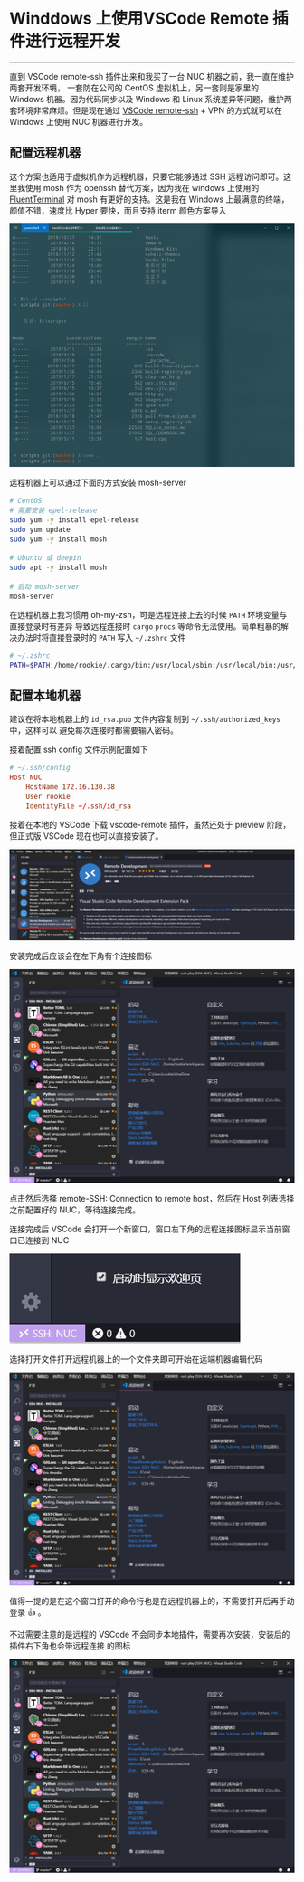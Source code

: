 # Winddows 上使用VSCode Remote 插件进行远程开发

---

直到 VSCode remote-ssh 插件出来和我买了一台 NUC 机器之前，我一直在维护两套开发环境，
一套防在公司的 CentOS 虚拟机上，另一套则是家里的 Windows 机器。因为代码同步以及 Windows
和 Linux 系统差异等问题，维护两套环境非常麻烦。但是现在通过 [VSCode remote-ssh](https://marketplace.visualstudio.com/items?itemName=ms-vscode-remote.vscode-remote-extensionpack) +
VPN 的方式就可以在 Windows 上使用 NUC 机器进行开发。

## 配置远程机器

这个方案也适用于虚拟机作为远程机器，只要它能够通过 SSH 远程访问即可。这里我使用 mosh 作为
openssh 替代方案，因为我在 windows 上使用的 [FluentTerminal](https://github.com/felixse/FluentTerminal)
对 mosh 有更好的支持。这是我在 Windows 上最满意的终端，颜值不错，速度比 Hyper 要快，而且支持
iterm 颜色方案导入

![fluent-terminal.png](../assets/2020/fluent-terminal.png)

远程机器上可以通过下面的方式安装 mosh-server

```bash
# CentOS
# 需要安装 epel-release
sudo yum -y install epel-release
sudo yum update
sudo yum -y install mosh

# Ubuntu 或 deepin
sudo apt -y install mosh

# 启动 mosh-server
mosh-server
```

在远程机器上我习惯用 oh-my-zsh，可是远程连接上去的时候 `PATH` 环境变量与直接登录时有差异
导致远程连接时 `cargo` `procs` 等命令无法使用。简单粗暴的解决办法时将直接登录时的 `PATH`
写入 `~/.zshrc` 文件

```bash
# ~/.zshrc
PATH=$PATH:/home/rookie/.cargo/bin:/usr/local/sbin:/usr/local/bin:/usr/sbin:/usr/bin:/home/rookie/bin:/bin
```

## 配置本地机器

建议在将本地机器上的 `id_rsa.pub` 文件内容复制到 `~/.ssh/authorized_keys` 中，这样可以
避免每次连接时都需要输入密码。

接着配置 ssh config 文件示例配置如下

```conf
# ~/.ssh/config
Host NUC
    HostName 172.16.130.38
    User rookie
    IdentityFile ~/.ssh/id_rsa
```

接着在本地的 VSCode 下载 vscode-remote 插件，虽然还处于 preview 阶段，但正式版 VSCode
现在也可以直接安装了。

![remote.png](../assets/2020/remote.png)

安装完成后应该会在左下角有个连接图标

![image.png](../assets/2020/image.png)

点击然后选择 remote-SSH: Connection to remote host，然后在 Host 列表选择之前配置好的
NUC，等待连接完成。

连接完成后 VSCode 会打开一个新窗口，窗口左下角的远程连接图标显示当前窗口已连接到 NUC

![NUC.png](../assets/2020/NUC.png)

选择打开文件打开远程机器上的一个文件夹即可开始在远端机器编辑代码

![image.png](../assets/2020/image.png)

值得一提的是在这个窗口打开的命令行也是在远程机器上的，不需要打开后再手动登录  :+1: 。

不过需要注意的是远程的 VSCode 不会同步本地插件，需要再次安装，安装后的插件右下角也会带远程连接
的图标

![image.png](../assets/2020/image.png)